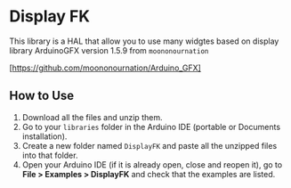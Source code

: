 # Display FK
This library is a HAL that allow you to use many widgtes based on display library ArduinoGFX version 1.5.9 from `moononournation`

[https://github.com/moononournation/Arduino_GFX]

## How to Use
1. Download all the files and unzip them.
2. Go to your `libraries` folder in the Arduino IDE (portable or Documents installation).
3. Create a new folder named `DisplayFK` and paste all the unzipped files into that folder.
4. Open your Arduino IDE (if it is already open, close and reopen it), go to **File > Examples > DisplayFK** and check that the examples are listed.